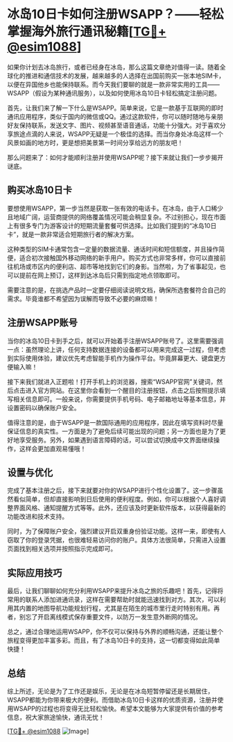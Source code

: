 # 冰岛10日卡如何注册WSAPP？——轻松掌握海外旅行通讯秘籍[[TG💪+ @esim1088](https://t.me/s/esim1088)]

如果你计划去冰岛旅行，或者已经身在冰岛，那么这篇文章绝对值得一读。随着全球化的推进和通信技术的发展，越来越多的人选择在出国前购买一张本地SIM卡，以便在异国他乡也能保持联系。而今天我们要聊的就是一款非常实用的工具——WSAPP（假设为某种通讯服务），以及如何使用冰岛10日卡轻松搞定注册问题。

首先，让我们来了解一下什么是WSAPP。简单来说，它是一款基于互联网的即时通讯应用程序，类似于国内的微信或QQ。通过这款软件，你可以随时随地与亲朋好友保持联系，发送文字、图片、视频甚至语音通话，功能十分强大。对于喜欢分享旅途点滴的人来说，WSAPP无疑是一个极佳的选择。而当你身处冰岛这样一个风景如画的地方时，更是想把美景第一时间分享给远方的朋友吧！

那么问题来了：如何才能顺利注册并使用WSAPP呢？接下来就让我们一步步揭开谜底。

## 购买冰岛10日卡

要想使用WSAPP，第一步当然是获取一张有效的电话卡。在冰岛，由于人口稀少且地域广阔，运营商提供的网络覆盖情况可能会稍显复杂。不过别担心，现在市面上有很多专门为游客设计的短期流量套餐可供选择。比如我们提到的“冰岛10日卡”，就是一款非常适合短期旅行者的解决方案。

这种类型的SIM卡通常包含一定量的数据流量、通话时间和短信额度，并且操作简便，适合初次接触国外移动网络的新手用户。购买方式也非常多样，你可以直接前往机场或市区内的便利店、超市等地找到它们的身影。当然啦，为了省事起见，也可以提前在网上预订，这样到达冰岛后只需到指定地点领取即可。

需要注意的是，在挑选产品时一定要仔细阅读说明文档，确保所选套餐符合自己的需求。毕竟谁都不希望因为误解而导致不必要的麻烦嘛！

## 注册WSAPP账号

当你的冰岛10日卡到手之后，就可以开始着手注册WSAPP账号了。这里需要强调一点：虽然理论上讲，任何支持数据连接的设备都可以用来完成这一过程，但考虑到实际使用体验，建议优先考虑智能手机作为操作平台。毕竟屏幕更大、键盘更方便输入嘛！

接下来我们就进入正题啦！打开手机上的浏览器，搜索“WSAPP官网”关键词，然后点击进入官方网站。在这里你会看到一个醒目的注册按钮，点击之后按照提示填写相关信息即可。一般来说，你需要提供手机号码、电子邮箱地址等基本信息，并设置密码以确保账户安全。

值得注意的是，由于WSAPP是一款国际通用的应用程序，因此在填写资料时尽量保证信息的真实性。一方面是为了避免后续可能出现的问题；另一方面也是为了更好地享受服务。另外，如果遇到语言障碍的话，可以尝试切换成中文界面继续操作，这样会更加直观易懂哦！

## 设置与优化

完成了基本注册之后，接下来就要对你的WSAPP进行个性化设置了。这一步骤虽然看似简单，但却直接影响到日后使用的便利程度。例如，你可以根据个人喜好调整界面风格、通知提醒方式等等。此外，还应该及时更新软件版本，以获得最新的功能改进和技术支持。

同时，为了保障账户安全，强烈建议开启双重身份验证功能。这样一来，即使有人窃取了你的登录凭据，也很难轻易访问你的账户。具体方法很简单，只需进入设置页面找到相关选项并按照指示完成即可。

## 实际应用技巧

最后，让我们聊聊如何充分利用WSAPP来提升冰岛之旅的乐趣吧！首先，记得将常用的联系人添加进通讯录，这样在需要帮助时就能迅速找到对方。其次，可以利用其内置的地图导航功能规划行程，尤其是在陌生的城市里行走时特别有用。再者，别忘了开启离线模式保存重要文件，以防万一发生意外断网的情况。

总之，通过合理地运用WSAPP，你不仅可以保持与外界的顺畅沟通，还能让整个旅程变得更加丰富多彩。而且，有了冰岛10日卡的支持，这一切都变得如此简单快捷！

## 总结

综上所述，无论是为了工作还是娱乐，无论是在冰岛短暂停留还是长期居住，WSAPP都能为你带来极大的便利。而借助冰岛10日卡这样的优质资源，注册并使用WSAPP的过程也将变得无比轻松愉快。希望本文能够为大家提供有价值的参考信息，祝大家旅途愉快，通讯无忧！

[[TG💪+ @esim1088](https://t.me/s/esim1088) ![Image](https://i.postimg.cc/4NQfJmqS/Snipaste-2025-05-13-00-14-12.png)]